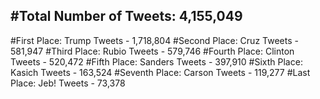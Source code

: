 #Total Number of Tweets: 4,155,049 
---
#First Place: Trump Tweets - 1,718,804
#Second Place: Cruz Tweets - 581,947
#Third Place: Rubio Tweets - 579,746
#Fourth Place: Clinton Tweets - 520,472
#Fifth Place: Sanders Tweets - 397,910
#Sixth Place: Kasich Tweets - 163,524
#Seventh Place: Carson Tweets - 119,277
#Last Place: Jeb! Tweets - 73,378
